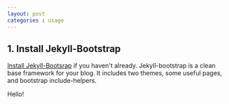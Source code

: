 ```yaml
---
layout: post
categories : usage
---
```



## 1. Install Jekyll-Bootstrap

[Install Jekyll-Bootsrap](/index.html#start-now) if you haven't already.
Jekyll-bootstrap is a clean base framework for your blog.
It includes two themes, some useful pages, and bootstrap include-helpers.

Hello!